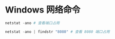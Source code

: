 # Windows 网络命令

```powershell
netstat -ano # 查看端口占用

netstat -ano | findstr "8080" # 查看 8080 端口占用
```

